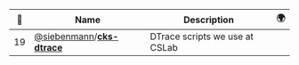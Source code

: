 |:star2: | Name | Description | 🌍|
|---|---|---|---|
|19|[@siebenmann](https://github.com/siebenmann)/[**cks-dtrace**](https://github.com/siebenmann/cks-dtrace)|DTrace scripts we use at CSLab||

